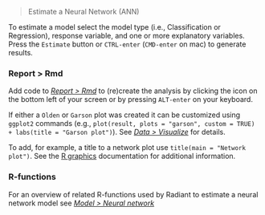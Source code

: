 > Estimate a Neural Network (ANN)

To estimate a model select the model type (i.e., Classification or Regression), response variable, and one or more explanatory variables. Press the `Estimate` button or `CTRL-enter` (`CMD-enter` on mac) to generate results. 

### Report > Rmd

Add code to <a href="https://radiant-rstats.github.io/docs/data/report.html" target="_blank">_Report > Rmd_</a> to (re)create the analysis by clicking the <i title="report results" class="fa fa-edit"></i> icon on the bottom left of your screen or by pressing `ALT-enter` on your keyboard. 

If either a `Olden` or `Garson` plot was created it can be customized using `ggplot2` commands (e.g., `plot(result, plots = "garson", custom = TRUE) + labs(title = "Garson plot")`). See <a href="https://radiant-rstats.github.io/docs/data/visualize.html" target="_blank">_Data > Visualize_</a> for details.

To add, for example, a title to a network plot use `title(main = "Network plot")`. See the <a href="https://cran.r-project.org/doc/manuals/R-intro.html#Low_002dlevel-plotting-commands" target="_blank">R graphics</a> documentation for additional information.

### R-functions

For an overview of related R-functions used by Radiant to estimate a neural network model see <a href = "https://radiant-rstats.github.io/radiant.model/reference/index.html#section-model-neural-network" target="_blank">_Model > Neural network_</a>
